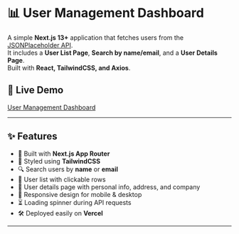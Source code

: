 # 📊 User Management Dashboard

A simple **Next.js 13+** application that fetches users from the [JSONPlaceholder API](https://jsonplaceholder.typicode.com/).  
It includes a **User List Page**, **Search by name/email**, and a **User Details Page**.  
Built with **React, TailwindCSS, and Axios**.

## 🔗 Live Demo
[User Management Dashboard](https://dashboard-app-ochre-alpha.vercel.app/)


---

## ✨ Features
- 🚀 Built with **Next.js App Router**
- 🎨 Styled using **TailwindCSS**
- 🔍 Search users by **name** or **email**
- 📑 User list with clickable rows
- 👤 User details page with personal info, address, and company
- 📱 Responsive design for mobile & desktop
- ⏳ Loading spinner during API requests
- 🛠 Deployed easily on **Vercel**

---

